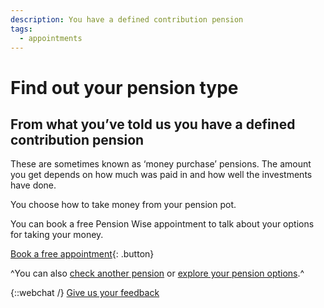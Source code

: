 ```yaml
---
description: You have a defined contribution pension
tags:
  - appointments
---
```


# Find out your pension type

## From what you’ve told us you have a defined contribution pension

These are sometimes known as ‘money purchase’ pensions. The amount you get depends on how much was paid in and how well the investments have done.

You choose how to take money from your pension pot.

You can book a free Pension Wise appointment to talk about your options for taking your money.

[Book a free appointment](/en/appointments){: .button}

^You can also [check another pension](/en/pension-type-tool) or [explore your pension options](/en/explore-your-options).^

{::webchat /}
[Give us your feedback](http://research.pensionwise.gov.uk/s/PTTfeedback/)

